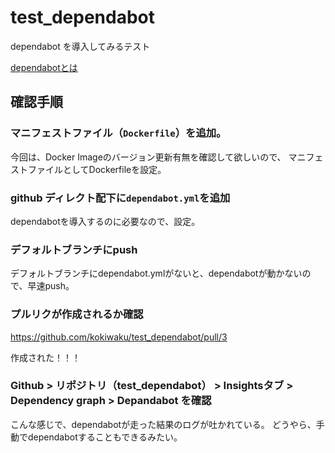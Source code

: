 # test_dependabot
dependabot を導入してみるテスト

[dependabotとは](https://docs.github.com/ja/code-security/supply-chain-security/managing-vulnerabilities-in-your-projects-dependencies/configuring-dependabot-security-updates)

## 確認手順

### マニフェストファイル（`Dockerfile`）を追加。  
今回は、Docker Imageのバージョン更新有無を確認して欲しいので、
マニフェストファイルとしてDockerfileを設定。

### github ディレクト配下に`dependabot.yml`を追加
dependabotを導入するのに必要なので、設定。

### デフォルトブランチにpush
デフォルトブランチにdependabot.ymlがないと、dependabotが動かないので、早速push。

### プルリクが作成されるか確認
https://github.com/kokiwaku/test_dependabot/pull/3

作成された！！！

### Github > リポジトリ（test_dependabot） > Insightsタブ > Dependency graph > Depandabot を確認

こんな感じで、dependabotが走った結果のログが吐かれている。
どうやら、手動でdependabotすることもできるみたい。